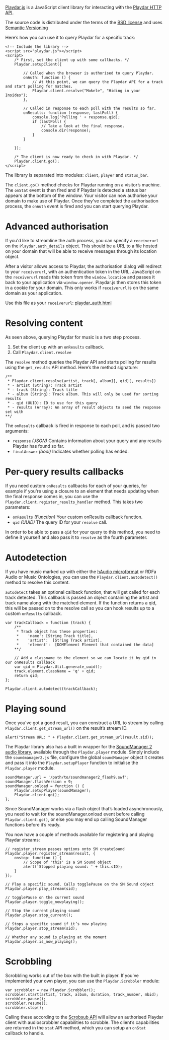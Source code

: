 [Playdar.js](http://www.playdarjs.org/) is a JavaScript client library for interacting with the [Playdar HTTP API](http://www.playdar.org/api.html).

The source code is distributed under the terms of the [BSD license](http://www.playdarjs.org/LICENSE) and uses [Semantic Versioning](http://semver.org/)

Here’s how you can use it to query Playdar for a specific track:

    <!-- Include the library -->
    <script src="playdar.js"></script>
    <script>
        /* First, set the client up with some callbacks. */
        Playdar.setupClient({
            
            // Called when the browser is authorised to query Playdar.
            onAuth: function () {
                // At this point, we can query the Playdar API for a track and start polling for matches.
                Playdar.client.resolve("Mokele", "Hiding in your Insides");
            },
            
            // Called in response to each poll with the results so far.
            onResults: function (response, lastPoll) {
                console.log('Polling ' + response.qid);
                if (lastPoll) {
                    // Take a look at the final response.
                    console.dir(response);
                }
            }
            
        });
        
        /* The client is now ready to check in with Playdar. */
        Playdar.client.go();
    </script>

The library is separated into modules: `client`, `player` and `status_bar`.

The `client.go()` method checks for Playdar running on a visitor’s machine. The `onStat` event is then fired and if Playdar is detected a status bar appears at the bottom of the window. Your visitor can now authorise your domain to make use of Playdar. Once they’ve completed the authorisation process, the `onAuth` event is fired and you can start querying Playdar.

Advanced authorisation
======================

If you'd like to streamline the auth process, you can specify a `receiverurl` on the `Playdar.auth_details` object. This should be a URL to a file hosted on your domain that will be able to receive messages through its location object.

After a visitor allows access to Playdar, the authorisation dialog will redirect to your `receiverurl`, with an authentication token in the URL. JavaScript on the `receiverurl` reads this token from the `window.location` and passes it back to your application via `window.opener`. Playdar.js then stores this token in a cookie for your domain. This only works if `receiverurl` is on the same domain as your application.

Use this file as your `receiverurl`: [playdar_auth.html](http://www.playdarjs.org/playdar_auth.html)

Resolving content
=================

As seen above, querying Playdar for music is a two step process.

1. Set the client up with an `onResults` callback.
2. Call `Playdar.client.resolve`

The `resolve` method queries the Playdar API and starts polling for results using the `get_results` API method. Here’s the method signature:

    /**
     * Playdar.client.resolve(artist, track[, album][, qid][, results])
     * - artist (String): Track artist
     * - track (String): Track title
     * - album (String): Track album. This will only be used for sorting results
     * - qid (UUID): ID to use for this query
     * - results (Array): An array of result objects to seed the response set with
    **/

The `onResults` callback is fired in response to each poll, and is passed two arguments:

* `response` *(JSON)* Contains information about your query and any results Playdar has found so far.
* `finalAnswer` *(bool)* Indicates whether polling has ended.

Per-query results callbacks
===========================

If you need custom `onResults` callbacks for each of your queries, for example if you're using a closure to an element that needs updating when the final response comes in, you can use the `Playdar.client.register_results_handler` method. This takes two parameters:

* `onResults` *(Function)* Your custom onResults callback function.
* `qid` *(UUID)* The query ID for your `resolve` call.

In order to be able to pass a `qid` for your query to this method, you need to define it yourself and also pass it to `resolve` as the fourth parameter.

Autodetection
=============

If you have music marked up with either the [hAudio microformat](http://microformats.org/wiki/haudio) or RDFa Audio or Music Ontologies, you can use the `Playdar.client.autodetect()` method to resolve this content.

`autodetect` takes an optional callback function, that will get called for each track detected. This callback is passed an object containing the artist and track name along with the matched element. If the function returns a qid, this will be passed on to the resolve call so you can hook results up to a custom `onResults` callback.

    var trackCallback = function (track) {
        /**
         * Track object has these properties:
         *    'name': [String Track title],
         *    'artist':  [String Track artist],
         *    'element':  [DOMElement Element that contained the data]
        **/
        
        // Add a classname to the element so we can locate it by qid in our onResults callback
        var qid = Playdar.Util.generate_uuid();
        track.element.className = 'q' + qid;
        return qid;
    };
    
    Playdar.client.autodetect(trackCallback);

Playing sound
=============

Once you've got a good result, you can construct a URL to stream by calling `Playdar.client.get_stream_url()` on the result’s stream ID.

    alert("Stream URL: " + Playdar.client.get_stream_url(result.sid));

The Playdar library also has a built in wrapper for the [SoundManager 2 audio library](http://www.schillmania.com/projects/soundmanager2/), available through the `Playdar.player` module. Simply include the `soundmanager2.js` file, configure the global `soundManager` object it creates and pass it into the `Playdar.setupPlayer` function to initialise the `Playdar.player` module.

    soundManager.url = '/path/to/soundmanager2_flash9.swf';
    soundManager.flashVersion = 9;
    soundManager.onload = function () {
        Playdar.setupPlayer(soundManager);
        Playdar.client.go();
    };

Since SoundManager works via a flash object that’s loaded asynchronously, you need to wait for the soundManager.onload event before calling `Playdar.client.go()`, or else you may end up calling SoundManager functions before it’s ready.

You now have a couple of methods available for registering and playing Playdar streams:

    // register_stream passes options onto SM createSound
    Playdar.player.register_stream(result, {
        onstop: function () {
            // Scope of 'this' is a SM Sound object
            alert('Stopped playing sound: ' + this.sID);
        }
    });
    
    // Play a specific sound. Calls togglePause on the SM Sound object
    Playdar.player.play_stream(sid);
    
    // togglePause on the current sound
    Playdar.player.toggle_nowplaying();
    
    // Stop the current playing sound
    Playdar.player.stop_current();
    
    // Stops a specific sound if it’s now playing
    Playdar.player.stop_stream(sid);
    
    // Whether any sound is playing at the moment
    Playdar.player.is_now_playing();

Scrobbling
==========

Scrobbling works out of the box with the built in player. If you've implemented your own player, you can use the `Playdar.Scrobbler` module:

    var scrobbler = new Playdar.Scrobbler();
    scrobbler.start(artist, track, album, duration, track_number, mbid);
    scrobbler.pause();
    scrobbler.resume();
    scrobbler.stop();

Calling these according to the [Scrobsub API](http://www.audioscrobbler.net/development/scrobsub/docs/html/class_scrob_submitter.html) will allow an authorised Playdar client with audioscrobbler capabilities to scrobble. The client’s capabilities are returned in the `stat` API method, which you can setup an `onStat` callback to handle.